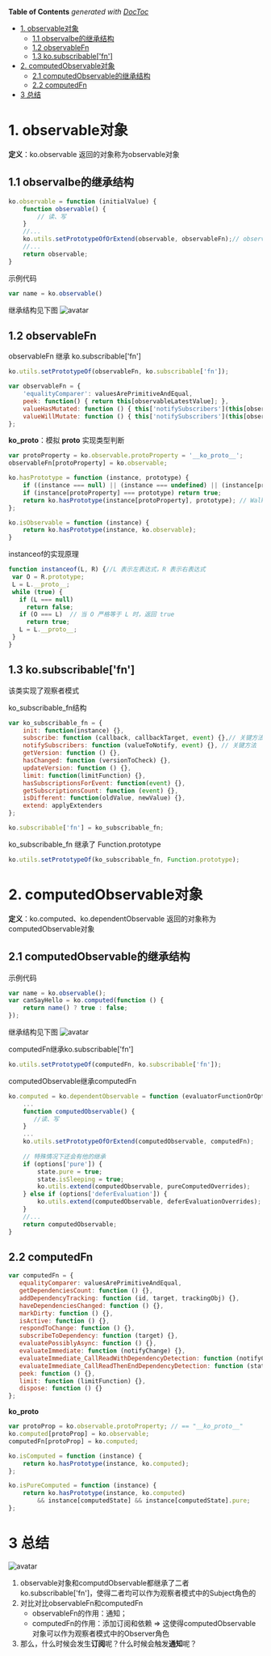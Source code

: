 <!-- START doctoc generated TOC please keep comment here to allow auto update -->
<!-- DON'T EDIT THIS SECTION, INSTEAD RE-RUN doctoc TO UPDATE -->
**Table of Contents**  *generated with [DocToc](https://github.com/thlorenz/doctoc)*

- [1. observable对象](#1-observable%E5%AF%B9%E8%B1%A1)
  - [1.1 observalbe的继承结构](#11-observalbe%E7%9A%84%E7%BB%A7%E6%89%BF%E7%BB%93%E6%9E%84)
  - [1.2 observableFn](#12-observablefn)
  - [1.3 ko.subscribable['fn']](#13-kosubscribablefn)
- [2. computedObservable对象](#2-computedobservable%E5%AF%B9%E8%B1%A1)
  - [2.1 computedObservable的继承结构](#21-computedobservable%E7%9A%84%E7%BB%A7%E6%89%BF%E7%BB%93%E6%9E%84)
  - [2.2 computedFn](#22-computedfn)
- [3 总结](#3-%E6%80%BB%E7%BB%93)

<!-- END doctoc generated TOC please keep comment here to allow auto update -->

# 1. observable对象
**定义**：ko.observable 返回的对象称为observable对象

## 1.1 observalbe的继承结构
```javascript 
ko.observable = function (initialValue) {
    function observable() {
        // 读、写
    }
    //...
    ko.utils.setPrototypeOfOrExtend(observable, observableFn);// observable继承observableFn
    //...
    return observable;
}
```

示例代码
```javascript
var name = ko.observable()
```
继承结构见下图
![avatar](../../assets/images/knockout/observable_extend_chain.png)
 
 
## 1.2 observableFn

observableFn 继承 ko.subscribable['fn']
```javascript
ko.utils.setPrototypeOf(observableFn, ko.subscribable['fn']);
```

```javascript
var observableFn = {
    'equalityComparer': valuesArePrimitiveAndEqual,
    peek: function() { return this[observableLatestValue]; },
    valueHasMutated: function () { this['notifySubscribers'](this[observableLatestValue]); },
    valueWillMutate: function () { this['notifySubscribers'](this[observableLatestValue], 'beforeChange'); }
};
``` 

__ko_proto__：模拟 __proto__ 实现类型判断
```javascript
var protoProperty = ko.observable.protoProperty = '__ko_proto__';
observableFn[protoProperty] = ko.observable;

ko.hasPrototype = function (instance, prototype) {
    if ((instance === null) || (instance === undefined) || (instance[protoProperty] === undefined)) return false;
    if (instance[protoProperty] === prototype) return true;
    return ko.hasPrototype(instance[protoProperty], prototype); // Walk the prototype chain
};

ko.isObservable = function (instance) {
    return ko.hasPrototype(instance, ko.observable);
}
```

instanceof的实现原理
```javascript
function instanceof(L, R) {//L 表示左表达式，R 表示右表达式
 var O = R.prototype;
 L = L.__proto__;
 while (true) { 
   if (L === null) 
     return false; 
   if (O === L)  // 当 O 严格等于 L 时，返回 true 
     return true; 
   L = L.__proto__; 
 } 
}
```

## 1.3 ko.subscribable['fn'] 
该类实现了观察者模式

ko_subscribable_fn结构
```javascript
var ko_subscribable_fn = {
    init: function(instance) {},
    subscribe: function (callback, callbackTarget, event) {},// 关键方法
    notifySubscribers: function (valueToNotify, event) {}, // 关键方法
    getVersion: function () {},
    hasChanged: function (versionToCheck) {},
    updateVersion: function () {},
    limit: function(limitFunction) {},
    hasSubscriptionsForEvent: function(event) {},
    getSubscriptionsCount: function (event) {},
    isDifferent: function(oldValue, newValue) {},
    extend: applyExtenders
};

ko.subscribable['fn'] = ko_subscribable_fn;
```

ko_subscribable_fn 继承了 Function.prototype

```javascript
ko.utils.setPrototypeOf(ko_subscribable_fn, Function.prototype);
```
 
 
# 2. computedObservable对象
**定义**：ko.computed、ko.dependentObservable 返回的对象称为computedObservable对象
 
## 2.1 computedObservable的继承结构

示例代码
```javascript
var name = ko.observable();
var canSayHello = ko.computed(function () {
    return name() ? true : false;
});
```

继承结构见下图
![avatar](../../assets/images/knockout/computedObservable_extend_structure.png)

computedFn继承ko.subscribable['fn'] 
```javascript
ko.utils.setPrototypeOf(computedFn, ko.subscribable['fn']);
```

computedObservable继承computedFn

 ```javascript 
 ko.computed = ko.dependentObservable = function (evaluatorFunctionOrOptions, evaluatorFunctionTarget, options) {
     ...
     function computedObservable() {
        //读、写
     }
     ...  
     ko.utils.setPrototypeOfOrExtend(computedObservable, computedFn);
     
     // 特殊情况下还会有他的继承
     if (options['pure']) {
         state.pure = true; 
         state.isSleeping = true;
         ko.utils.extend(computedObservable, pureComputedOverrides);
     } else if (options['deferEvaluation']) {
         ko.utils.extend(computedObservable, deferEvaluationOverrides);
     }
     //...
     return computedObservable;
 }
 ```
 
## 2.2 computedFn

 ```javascript
var computedFn = {
    equalityComparer: valuesArePrimitiveAndEqual,
    getDependenciesCount: function () {},
    addDependencyTracking: function (id, target, trackingObj) {},
    haveDependenciesChanged: function () {},
    markDirty: function () {},
    isActive: function () {},
    respondToChange: function () {},
    subscribeToDependency: function (target) {},
    evaluatePossiblyAsync: function () {},
    evaluateImmediate: function (notifyChange) {},
    evaluateImmediate_CallReadWithDependencyDetection: function (notifyChange) {},
    evaluateImmediate_CallReadThenEndDependencyDetection: function (state, dependencyDetectionContext) {},
    peek: function () {},
    limit: function (limitFunction) {},
    dispose: function () {}
};
```


__ko_proto__

```javascript
var protoProp = ko.observable.protoProperty; // == "__ko_proto__"
ko.computed[protoProp] = ko.observable;
computedFn[protoProp] = ko.computed;

ko.isComputed = function (instance) {
    return ko.hasPrototype(instance, ko.computed);
};

ko.isPureComputed = function (instance) {
    return ko.hasPrototype(instance, ko.computed)
        && instance[computedState] && instance[computedState].pure;
};
```

# 3 总结
![avatar](../../assets/images/knockout/HERIT_CHART.png)

1. observable对象和computdObservable都继承了二者ko.subscribable['fn']，使得二者均可以作为观察者模式中的Subject角色的
2. 对比对比observableFn和computedFn
    - observableFn的作用：通知；
    - computedFn的作用：添加订阅和依赖 => 这使得computedObservable对象可以作为观察者模式中的Observer角色
3. 那么，什么时候会发生**订阅**呢？什么时候会触发**通知**呢？
